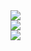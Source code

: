 <div>
  <img src="https://img.shields.io/badge/hello-hello-red">
</div>
<div>
  <img src="https://github-readme-stats.vercel.app/api?username=AnByoungHyun&show_icons=true&theme=onedark&locale=kr">
</div>
<div>
  <img src="https://github-readme-stats.vercel.app/api/top-langs/?username=AnByoungHyun">
</div>
